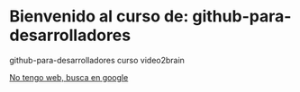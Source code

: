 # Bienvenido al curso de: github-para-desarrolladores

github-para-desarrolladores curso video2brain

[No tengo web, busca en google](http://www.google.es)
